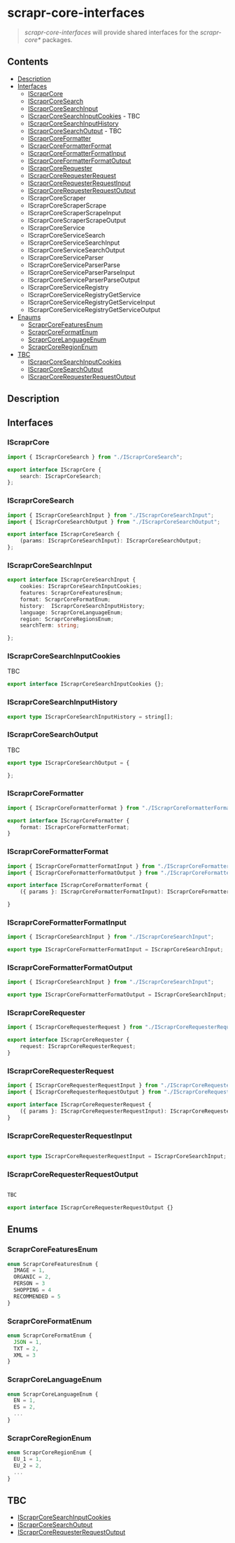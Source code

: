 # scrapr-core-interfaces

> *scrapr-core-interfaces* will provide shared interfaces for the *scrapr-core\** packages.

## Contents

- [Description](#description)
- [Interfaces](#interfaces)
    - [IScraprCore](#iscraprcore)
    - [IScraprCoreSearch](#iscraprcoresearch)
    - [IScraprCoreSearchInput](#iscraprcoresearchinput)
    - [IScraprCoreSearchInputCookies](#iscraprcoresearchinputcookies) - TBC
    - [IScraprCoreSearchInputHistory](#iscraprcoresearchinputhistory)
    - [IScraprCoreSearchOutput](#iscraprcoresearchoutput) - TBC
    - [IScraprCoreFormatter](#iscraprcoreformatter)
    - [IScraprCoreFormatterFormat](#iscraprcoreformatterformat)
    - [IScraprCoreFormatterFormatInput](#iscraprcoreformatterformatinput)
    - [IScraprCoreFormatterFormatOutput](#iscraprcoreformatterformatoutput)
    - [IScraprCoreRequester](#iscraprcorerequester)
    - [IScraprCoreRequesterRequest](#iscraprcorerequesterrequest)
    - [IScraprCoreRequesterRequestInput](#iscraprcorerequesterrequestinput)
    - [IScraprCoreRequesterRequestOutput](#iscraprcorerequesterrequestoutput)
    - IScraprCoreScraper
    - IScraprCoreScraperScrape
    - IScraprCoreScraperScrapeInput
    - IScraprCoreScraperScrapeOutput
    - IScraprCoreService
    - IScraprCoreServiceSearch
    - IScraprCoreServiceSearchInput
    - IScraprCoreServiceSearchOutput
    - IScraprCoreServiceParser
    - IScraprCoreServiceParserParse
    - IScraprCoreServiceParserParseInput
    - IScraprCoreServiceParserParseOutput
    - IScraprCoreServiceRegistry
    - IScraprCoreServiceRegistryGetService
    - IScraprCoreServiceRegistryGetServiceInput
    - IScraprCoreServiceRegistryGetServiceOutput
- [Enaums](#enums)
    - [ScraprCoreFeaturesEnum](#scraprcorefeaturesenum)
    - [ScraprCoreFormatEnum](#scraprcoreformatenum)
    - [ScraprCoreLanguageEnum](#scraprcorelanguageenum)
    - [ScraprCoreRegionEnum](#scraprcoreregionenum)
- [TBC](#tbc)
    - [IScraprCoreSearchInputCookies](#iscraprcoresearchinputcookies)
    - [IScraprCoreSearchOutput](#iscraprcoresearchoutput)
    - [IScraprCoreRequesterRequestOutput](#iscraprcorerequesterrequestoutput)

## Description


## Interfaces

### IScraprCore

```TypeScript
import { IScraprCoreSearch } from "./IScraprCoreSearch";

export interface IScraprCore {
    search: IScraprCoreSearch;
};
```

### IScraprCoreSearch

```TypeScript
import { IScraprCoreSearchInput } from "./IScraprCoreSearchInput";
import { IScraprCoreSearchOutput } from "./IScraprCoreSearchOutput";

export interface IScraprCoreSearch {
    (params: IScraprCoreSearchInput): IScraprCoreSearchOutput;
};
```

### IScraprCoreSearchInput

```TypeScript
export interface IScraprCoreSearchInput {
    cookies: IScraprCoreSearchInputCookies;
    features: ScraprCoreFeaturesEnum;
    format: ScraprCoreFormatEnum;
    history:  IScraprCoreSearchInputHistory;
    language: ScraprCoreLanguageEnum;
    region: ScraprCoreRegionsEnum;
    searchTerm: string;

};
```

### IScraprCoreSearchInputCookies

TBC

```TypeScript
export interface IScraprCoreSearchInputCookies {};
```

### IScraprCoreSearchInputHistory

```TypeScript
export type IScraprCoreSearchInputHistory = string[];
```

### IScraprCoreSearchOutput

TBC

```TypeScript
export type IScraprCoreSearchOutput = {

};
```

### IScraprCoreFormatter

```TypeScript
import { IScraprCoreFormatterFormat } from "./IScraprCoreFormatterFormat";

export interface IScraprCoreFormatter {
    format: IScraprCoreFormatterFormat;
}
```

### IScraprCoreFormatterFormat

```TypeScript
import { IScraprCoreFormatterFormatInput } from "./IScraprCoreFormatterFormatInput";
import { IScraprCoreFormatterFormatOutput } from "./IScraprCoreFormatterFormatOutput";

export interface IScraprCoreFormatterFormat {
    ({ params }: IScraprCoreFormatterFormatInput): IScraprCoreFormatterFormatOutput

}
```

### IScraprCoreFormatterFormatInput

```TypeScript
import { IScraprCoreSearchInput } from "./IScraprCoreSearchInput";

export type IScraprCoreFormatterFormatInput = IScraprCoreSearchInput;
```

### IScraprCoreFormatterFormatOutput

```TypeScript
import { IScraprCoreSearchInput } from "./IScraprCoreSearchInput";

export type IScraprCoreFormatterFormatOutput = IScraprCoreSearchInput;
```

### IScraprCoreRequester

```TypeScript
import { IScraprCoreRequesterRequest } from "./IScraprCoreRequesterRequest";

export interface IScraprCoreRequester {
    request: IScraprCoreRequesterRequest;
}
```

### IScraprCoreRequesterRequest

```TypeScript
import { IScraprCoreRequesterRequestInput } from "./IScraprCoreRequesterRequestInput";
import { IScraprCoreRequesterRequestOutput } from "./IScraprCoreRequesterRequestOutput";

export interface IScraprCoreRequesterRequest {
    ({ params }: IScraprCoreRequesterRequestInput): IScraprCoreRequesterRequestOutput;
}
```

### IScraprCoreRequesterRequestInput

```TypeScript

export type IScraprCoreRequesterRequestInput = IScraprCoreSearchInput;
```

### IScraprCoreRequesterRequestOutput

```TypeScript

TBC

export interface IScraprCoreRequesterRequestOutput {}
```

## Enums

### ScraprCoreFeaturesEnum

```TypeScript
enum ScraprCoreFeaturesEnum {
  IMAGE = 1,
  ORGANIC = 2,
  PERSON = 3
  SHOPPING = 4
  RECOMMENDED = 5
}
```

### ScraprCoreFormatEnum

```TypeScript
enum ScraprCoreFormatEnum {
  JSON = 1,
  TXT = 2,
  XML = 3
}
```

### ScraprCoreLanguageEnum

```TypeScript
enum ScraprCoreLanguageEnum {
  EN = 1,
  ES = 2,
  ...
}
```

### ScraprCoreRegionEnum

```TypeScript
enum ScraprCoreRegionEnum {
  EU_1 = 1,
  EU_2 = 2,
  ...
}
```

## TBC

- [IScraprCoreSearchInputCookies](#iscraprcoresearchinputcookies)
- [IScraprCoreSearchOutput](#iscraprcoresearchoutput)
- [IScraprCoreRequesterRequestOutput](#iscraprcorerequesterrequestoutput)
